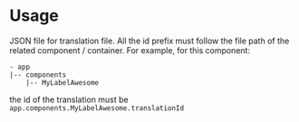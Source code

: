 # Usage

JSON file for translation file. All the id prefix must follow the file path of the related component / container. For example, for this component:

```
- app
|-- components
    |-- MyLabelAwesome
```

the id of the translation must be `app.components.MyLabelAwesome.translationId`
